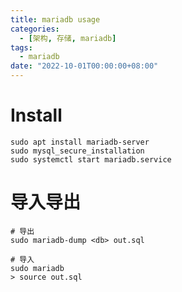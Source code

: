 ```yaml
---
title: mariadb usage
categories: 
  - [架构, 存储, mariadb]
tags:
  - mariadb
date: "2022-10-01T00:00:00+08:00"
---
```


# Install

```shell
sudo apt install mariadb-server
sudo mysql_secure_installation
sudo systemctl start mariadb.service
```

# 导入导出

```shell
# 导出
sudo mariadb-dump <db> out.sql

# 导入
sudo mariadb
> source out.sql
```

